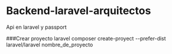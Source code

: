 # Backend-laravel-arquitectos
Api en laravel y passport

###Crear proyecto laravel
composer create-proyect --prefer-dist laravel/laravel nombre_de_proyecto
